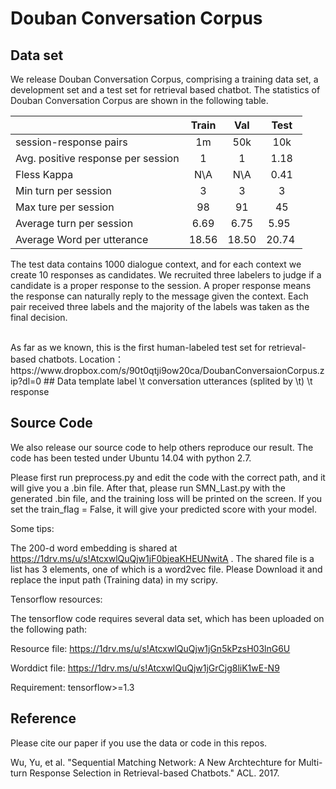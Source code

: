 # Douban Conversation Corpus

## Data set
We release Douban Conversation Corpus, comprising a training data set, a development set and a test set for retrieval based chatbot. The statistics of Douban Conversation Corpus are shown in the following table. 

|      |Train|Val| Test         | 
| ------------- |:-------------:|:-------------:|:-------------:|
| session-response pairs  | 1m|50k| 10k |
| Avg. positive response per session     | 1|1| 1.18    | 
| Fless Kappa | N\A|N\A|0.41      | 
| Min turn per session | 3|3| 3      | 
| Max ture per session | 98|91|45    | 
| Average turn per session | 6.69|6.75|5.95    | 
| Average Word per utterance | 18.56|18.50|20.74   | 


The test data contains 1000 dialogue context, and for each context we create 10 responses as candidates. We recruited three labelers to judge if a candidate is a proper response to the session. A proper response means the response can naturally reply to the message given the context. Each pair received three labels and the majority of the labels was taken as the final decision.

<br>
As far as we known, this is the first human-labeled test set for retrieval-based chatbots. 
Location：https://www.dropbox.com/s/90t0qtji9ow20ca/DoubanConversaionCorpus.zip?dl=0
## Data template
label \t conversation utterances (splited by \t) \t response


## Source Code
We also release our source code to help others reproduce our result. The code has been tested under Ubuntu 14.04 with python 2.7. 

Please first run preprocess.py and edit the code with the correct path, and it will give you a .bin file. After that, please run SMN_Last.py with the generated .bin file, and the training loss will be printed on the screen. If you set the train_flag = False, it will give your predicted score with your model. 

Some tips:

The 200-d word embedding is shared at https://1drv.ms/u/s!AtcxwlQuQjw1jF0bjeaKHEUNwitA . The shared file is a list has 3 elements, one of which is a word2vec file. Please Download it and replace the input path (Training data) in my scripy. 

Tensorflow resources:

The tensorflow code requires several data set, which has been uploaded on the following path:

Resource file: https://1drv.ms/u/s!AtcxwlQuQjw1jGn5kPzsH03lnG6U 

Worddict file: https://1drv.ms/u/s!AtcxwlQuQjw1jGrCjg8liK1wE-N9

Requirement: tensorflow>=1.3


## Reference
Please cite our paper if you use the data or code in this repos.

Wu, Yu, et al. "Sequential Matching Network: A New Archtechture for Multi-turn Response Selection in Retrieval-based Chatbots." ACL. 2017.
